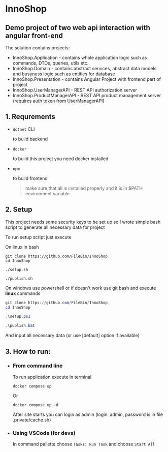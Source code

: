 # InnoShop

## Demo project of two web api interaction with angular front-end

The solution contains projects:
* InnoShop.Application - contains whole application logic such as commands, DTOs, queries, utils etc.
* InnoShop.Domain - contains abstract services, abstract data models and busyness logic such as entities for database
* InnoShop.Presentation - contains Angular Project with frontend part of project
* InnoShop.UserManagerAPI - REST API authorization server
* InnoShop.ProductManagerAPI - REST API product management server
(requires auth token from UserManagerAPI)

## 1. Requrements

* `dotnet` CLI

  to build backend

* `docker`

  to build this project you need docker installed

* `npm`

  to build frontend

  > make sure that all is installed properly and it is in $PATH environment variable
  
## 2. Setup

This project needs some security keys to be set up so I wrote simple bash script to generate all necessary data for project

To run setup script just execute 

On linux in bash

```shell
git clone https://github.com/FileBin/InnoShop
cd InnoShop

./setup.sh

./publish.sh
```


On windows use powershell or if doesn't work use git bash and execute **linux** commands

```ps1
git clone https://github.com/FileBin/InnoShop
cd InnoShop

.\setup.ps1

.\publish.bat
```

And input all necessary data (or use \[default\] option if available)

## 3. How to run:
* ### From command line
  To run application execute in terminal

  ```shell
  docker compose up
  ```

  Or 

  ```shell
  docker compose up -d
  ```

  After site starts you can login as admin (login: admin, password is in file .private/cache.sh)

* ### Using VSCode (for devs)
  In command pallette choose `Tasks: Run Task` and choose `Start All`

